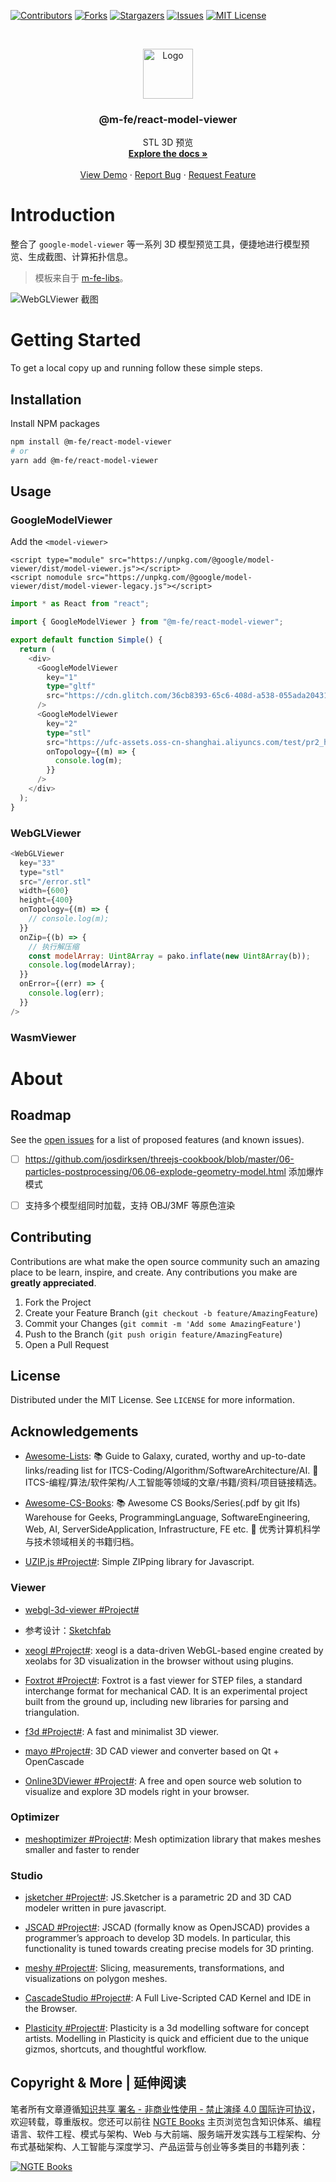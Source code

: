 [![Contributors][contributors-shield]][contributors-url]
[![Forks][forks-shield]][forks-url]
[![Stargazers][stars-shield]][stars-url]
[![Issues][issues-shield]][issues-url]
[![MIT License][license-shield]][license-url]

<!-- PROJECT LOGO -->
<br />
<p align="center">
  <a href="https://github.com/wx-chevalier/3d-model-viewer">
    <img src="https://s2.ax1x.com/2020/03/10/8iEuqO.png" alt="Logo" width="80" height="80">
  </a>

  <h3 align="center">@m-fe/react-model-viewer</h3>

  <p align="center">
    STL 3D 预览
    <br />
    <a href="https://github.com/wx-chevalier/3d-model-viewer"><strong>Explore the docs »</strong></a>
    <br />
    <br />
    <a href="https://github.com/wx-chevalier/3d-model-viewer">View Demo</a>
    ·
    <a href="https://github.com/wx-chevalier/3d-model-viewer/issues">Report Bug</a>
    ·
    <a href="https://github.com/wx-chevalier/3d-model-viewer/issues">Request Feature</a>
  </p>
</p>

<!-- ABOUT THE PROJECT -->

# Introduction

整合了 `google-model-viewer` 等一系列 3D 模型预览工具，便捷地进行模型预览、生成截图、计算拓扑信息。

> 模板来自于 [m-fe-libs](https://github.com/wx-chevalier/m-fe-libs)。

![WebGLViewer 截图](https://s1.ax1x.com/2020/10/23/BEAXzF.md.png)

# Getting Started

To get a local copy up and running follow these simple steps.

## Installation

Install NPM packages

```sh
npm install @m-fe/react-model-viewer
# or
yarn add @m-fe/react-model-viewer
```

<!-- USAGE EXAMPLES -->

## Usage

### GoogleModelViewer

Add the `<model-viewer>`

```web
<script type="module" src="https://unpkg.com/@google/model-viewer/dist/model-viewer.js"></script>
<script nomodule src="https://unpkg.com/@google/model-viewer/dist/model-viewer-legacy.js"></script>
```

```ts
import * as React from "react";

import { GoogleModelViewer } from "@m-fe/react-model-viewer";

export default function Simple() {
  return (
    <div>
      <GoogleModelViewer
        key="1"
        type="gltf"
        src="https://cdn.glitch.com/36cb8393-65c6-408d-a538-055ada20431b/Astronaut.glb?1542147958948"
      />
      <GoogleModelViewer
        key="2"
        type="stl"
        src="https://ufc-assets.oss-cn-shanghai.aliyuncs.com/test/pr2_head_pan.stl"
        onTopology={(m) => {
          console.log(m);
        }}
      />
    </div>
  );
}
```

### WebGLViewer

```js
<WebGLViewer
  key="33"
  type="stl"
  src="/error.stl"
  width={600}
  height={400}
  onTopology={(m) => {
    // console.log(m);
  }}
  onZip={(b) => {
    // 执行解压缩
    const modelArray: Uint8Array = pako.inflate(new Uint8Array(b));
    console.log(modelArray);
  }}
  onError={(err) => {
    console.log(err);
  }}
/>
```

### WasmViewer

# About

<!-- ROADMAP -->

## Roadmap

See the [open issues](https://github.com/wx-chevalier/3d-model-viewer/issues) for a list of proposed features (and known issues).

- [ ] https://github.com/josdirksen/threejs-cookbook/blob/master/06-particles-postprocessing/06.06-explode-geometry-model.html 添加爆炸模式

- [ ] 支持多个模型组同时加载，支持 OBJ/3MF 等原色渲染

<!-- CONTRIBUTING -->

## Contributing

Contributions are what make the open source community such an amazing place to be learn, inspire, and create. Any contributions you make are **greatly appreciated**.

1. Fork the Project
2. Create your Feature Branch (`git checkout -b feature/AmazingFeature`)
3. Commit your Changes (`git commit -m 'Add some AmazingFeature'`)
4. Push to the Branch (`git push origin feature/AmazingFeature`)
5. Open a Pull Request

<!-- LICENSE -->

## License

Distributed under the MIT License. See `LICENSE` for more information.

<!-- ACKNOWLEDGEMENTS -->

## Acknowledgements

- [Awesome-Lists](https://github.com/wx-chevalier/Awesome-Lists): 📚 Guide to Galaxy, curated, worthy and up-to-date links/reading list for ITCS-Coding/Algorithm/SoftwareArchitecture/AI. 💫 ITCS-编程/算法/软件架构/人工智能等领域的文章/书籍/资料/项目链接精选。

- [Awesome-CS-Books](https://github.com/wx-chevalier/Awesome-CS-Books): :books: Awesome CS Books/Series(.pdf by git lfs) Warehouse for Geeks, ProgrammingLanguage, SoftwareEngineering, Web, AI, ServerSideApplication, Infrastructure, FE etc. :dizzy: 优秀计算机科学与技术领域相关的书籍归档。

- [UZIP.js #Project#](https://github.com/photopea/UZIP.js): Simple ZIPping library for Javascript.

### Viewer

- [webgl-3d-viewer #Project#](http://piscis.github.io/webgl-3d-viewer/example/)

- 参考设计：[Sketchfab](https://sketchfab.com/3d-models/lost-heritage-f8d4561b75c64769b4c88a3478b5a184)

- [xeogl #Project#](https://github.com/xeolabs/xeogl): xeogl is a data-driven WebGL-based engine created by xeolabs for 3D visualization in the browser without using plugins.

- [Foxtrot #Project#](https://github.com/Formlabs/foxtrot): Foxtrot is a fast viewer for STEP files, a standard interchange format for mechanical CAD. It is an experimental project built from the ground up, including new libraries for parsing and triangulation.

- [f3d #Project#](https://github.com/f3d-app/f3d): A fast and minimalist 3D viewer.

- [mayo #Project#](https://github.com/fougue/mayo): 3D CAD viewer and converter based on Qt + OpenCascade

- [Online3DViewer #Project#](https://github.com/kovacsv/Online3DViewer): A free and open source web solution to visualize and explore 3D models right in your browser.

### Optimizer

- [meshoptimizer #Project#](https://github.com/zeux/meshoptimizer): Mesh optimization library that makes meshes smaller and faster to render

### Studio

- [jsketcher #Project#](https://github.com/xibyte/jsketcher): JS.Sketcher is a parametric 2D and 3D CAD modeler written in pure javascript.

- [JSCAD #Project#](https://openjscad.org/dokuwiki/doku.php?id=start): JSCAD (formally know as OpenJSCAD) provides a programmer’s approach to develop 3D models. In particular, this functionality is tuned towards creating precise models for 3D printing.

- [meshy #Project#](https://github.com/0x00019913/meshy): Slicing, measurements, transformations, and visualizations on polygon meshes.

- [CascadeStudio #Project#](https://github.com/zalo/CascadeStudio): A Full Live-Scripted CAD Kernel and IDE in the Browser.

- [Plasticity #Project#](https://github.com/nkallen/plasticity): Plasticity is a 3d modelling software for concept artists. Modelling in Plasticity is quick and efficient due to the unique gizmos, shortcuts, and thoughtful workflow.

## Copyright & More | 延伸阅读

笔者所有文章遵循[知识共享 署名 - 非商业性使用 - 禁止演绎 4.0 国际许可协议](https://creativecommons.org/licenses/by-nc-nd/4.0/deed.zh)，欢迎转载，尊重版权。您还可以前往 [NGTE Books](https://ng-tech.icu/books/) 主页浏览包含知识体系、编程语言、软件工程、模式与架构、Web 与大前端、服务端开发实践与工程架构、分布式基础架构、人工智能与深度学习、产品运营与创业等多类目的书籍列表：

[![NGTE Books](https://s2.ax1x.com/2020/01/18/19uXtI.png)](https://ng-tech.icu/books/)

<!-- MARKDOWN LINKS & IMAGES -->
<!-- https://www.markdownguide.org/basic-syntax/#reference-style-links -->

[contributors-shield]: https://img.shields.io/github/contributors/wx-chevalier/3d-model-viewer.svg?style=flat-square
[contributors-url]: https://github.com/wx-chevalier/3d-model-viewer/graphs/contributors
[forks-shield]: https://img.shields.io/github/forks/wx-chevalier/3d-model-viewer.svg?style=flat-square
[forks-url]: https://github.com/wx-chevalier/3d-model-viewer/network/members
[stars-shield]: https://img.shields.io/github/stars/wx-chevalier/3d-model-viewer.svg?style=flat-square
[stars-url]: https://github.com/wx-chevalier/3d-model-viewer/stargazers
[issues-shield]: https://img.shields.io/github/issues/wx-chevalier/3d-model-viewer.svg?style=flat-square
[issues-url]: https://github.com/wx-chevalier/3d-model-viewer/issues
[license-shield]: https://img.shields.io/github/license/wx-chevalier/3d-model-viewer.svg?style=flat-square
[license-url]: https://github.com/wx-chevalier/3d-model-viewer/blob/master/LICENSE.txt
